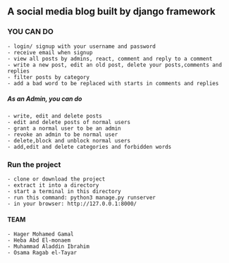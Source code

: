 ## A social media blog built by django framework 

### YOU CAN DO 
```
- login/ signup with your username and password
- receive email when signup 
- view all posts by admins, react, comment and reply to a comment
- write a new post, edit an old post, delete your posts,comments and replies 
- filter posts by category
- add a bad word to be replaced with starts in comments and replies
```
##### As an Admin, you can do
```
- write, edit and delete posts
- edit and delete posts of normal users
- grant a normal user to be an admin
- revoke an admin to be normal user
- delete,block and unblock normal users
- add,edit and delete categories and forbidden words
```

### Run the project
```
- clone or download the project
- extract it into a directory
- start a terminal in this directory
- run this command: python3 manage.py runserver
- in your browser: http://127.0.0.1:8000/
```


#### TEAM 
```
- Hager Mohamed Gamal
- Heba Abd El-monaem
- Muhammad Aladdin Ibrahim
- Osama Ragab el-Tayar
